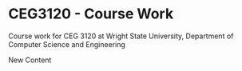 # CEG3120 - Course Work
Course work for CEG 3120 at Wright State University, Department of Computer Science and Engineering


New Content
